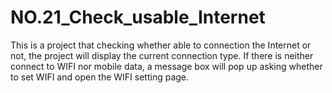 # NO.21_Check_usable_Internet
 This is a project that  checking whether  able to connection  the Internet or not, the project will display the current connection type. If there is neither connect to  WIFI nor mobile data, a message box will pop up asking whether to set WIFI and open the WIFI setting page.
